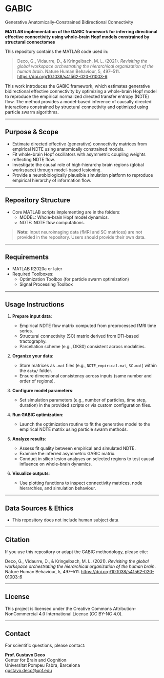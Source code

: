 # GABIC  
Generative Anatomically-Constrained Bidirectional Connectivity

**MATLAB implementation of the GABIC framework for inferring directional effective connectivity using whole-brain Hopf models constrained by structural connectomes**

This repository contains the MATLAB code used in:

> Deco, G., Vidaurre, D., & Kringelbach, M. L. (2021). *Revisiting the global workspace orchestrating the hierarchical organization of the human brain*. Nature Human Behaviour, 5, 497–511. https://doi.org/10.1038/s41562-020-01003-6

This work introduces the GABIC framework, which estimates generative bidirectional effective connectivity by optimizing a whole-brain Hopf model to reproduce the empirical normalized directed transfer entropy (NDTE) flow. The method provides a model-based inference of causally directed interactions constrained by structural connectivity and optimized using particle swarm algorithms.

---

## Purpose & Scope

- Estimate directed effective (generative) connectivity matrices from empirical NDTE using anatomically constrained models.
- Fit whole-brain Hopf oscillators with asymmetric coupling weights reflecting NDTE flow.
- Investigate the causal role of high-hierarchy brain regions (global workspace) through model-based lesioning.
- Provide a neurobiologically plausible simulation platform to reproduce empirical hierarchy of information flow.

---

## Repository Structure

- Core MATLAB scripts implementing are in the folders:
  - MODEL: Whole-brain Hopf model dynamics.
  - NDTE: NDTE flow computations.

> **Note**: Input neuroimaging data (fMRI and SC matrices) are not provided in the repository. Users should provide their own data.

---

## Requirements

- MATLAB R2020a or later
- Required Toolboxes:
  - Optimization Toolbox (for particle swarm optimization)
  - Signal Processing Toolbox
---

## Usage Instructions

1. **Prepare input data**:
   - Empirical NDTE flow matrix computed from preprocessed fMRI time series.
   - Structural connectivity (SC) matrix derived from DTI-based tractography.
   - Parcellation scheme (e.g., DK80) consistent across modalities.

2. **Organize your data**:
   - Store matrices as `.mat` files (e.g., `NDTE_empirical.mat`, `SC.mat`) within the `data/` folder.
   - Ensure dimensional consistency across inputs (same number and order of regions).

3. **Configure model parameters**:
   - Set simulation parameters (e.g., number of particles, time step, duration) in the provided scripts or via custom configuration files.

4. **Run GABIC optimization**:
   - Launch the optimization routine to fit the generative model to the empirical NDTE matrix using particle swarm methods.

5. **Analyze results**:
   - Assess fit quality between empirical and simulated NDTE.
   - Examine the inferred asymmetric GABIC matrix.
   - Conduct in silico lesion analyses on selected regions to test causal influence on whole-brain dynamics.

6. **Visualize outputs**:
   - Use plotting functions to inspect connectivity matrices, node hierarchies, and simulation behaviour.

---

## Data Sources & Ethics

- This repository does not include human subject data.

---

## Citation

If you use this repository or adapt the GABIC methodology, please cite:

Deco, G., Vidaurre, D., & Kringelbach, M. L. (2021). *Revisiting the global workspace orchestrating the hierarchical organization of the human brain*. Nature Human Behaviour, 5, 497–511. https://doi.org/10.1038/s41562-020-01003-6

---

## License

This project is licensed under the Creative Commons Attribution-NonCommercial 4.0 International License (CC BY-NC 4.0).

---

## Contact

For scientific questions, please contact:

**Prof. Gustavo Deco**  
Center for Brain and Cognition  
Universitat Pompeu Fabra, Barcelona  
[gustavo.deco@upf.edu](mailto:gustavo.deco@upf.edu)
